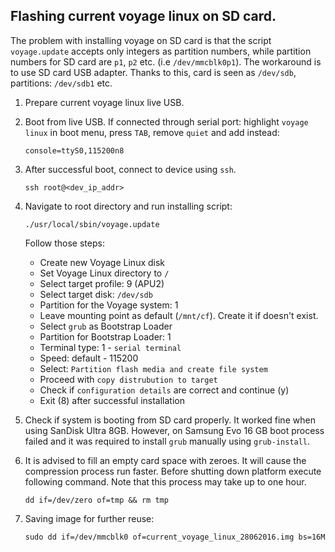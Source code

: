 Flashing current voyage linux on SD card.
-----------------------------------------

The problem with installing voyage on SD card is that the script `voyage.update`
accepts only integers as partition numbers, while partition numbers for SD card
are `p1`, `p2` etc. (i.e `/dev/mmcblk0p1`). The workaround is to use SD card USB
adapter. Thanks to this, card is seen as `/dev/sdb`, partitions: `/dev/sdb1`
etc.

1. Prepare current voyage linux live USB.
2. Boot from live USB. If connected through serial port: highlight `voyage
   linux` in boot menu, press `TAB`, remove `quiet` and add instead:

    ```
    console=ttyS0,115200n8
    ```

3. After successful boot, connect to device using `ssh`.

    ```
    ssh root@<dev_ip_addr>
    ```

4. Navigate to root directory and run installing script:

    ```
    ./usr/local/sbin/voyage.update
    ```

    Follow those steps:

    * Create new Voyage Linux disk
    * Set Voyage Linux directory to `/`
    * Select target profile: 9 (APU2)
    * Select target disk: `/dev/sdb`
    * Partition for the Voyage system: 1
    * Leave mounting point as default (`/mnt/cf`). Create it if doesn't exist.
    * Select `grub` as Bootstrap Loader
    * Partition for Bootstrap Loader: 1
    * Terminal type: 1 - `serial terminal`
    * Speed: default - 115200
    * Select: `Partition flash media and create file system`
    * Proceed with `copy distrubution to target`
    * Check if `configuration details` are correct and continue (y)
    * Exit (8) after successful installation

5. Check if system is booting from SD card properly. It worked fine when using
   SanDisk Ultra 8GB. However, on Samsung Evo 16 GB boot process failed and it
   was required to install `grub` manually using `grub-install`.

6. It is advised to fill an empty card space with zeroes. It will cause the
   compression process run faster. Before shutting down platform execute
   following command. Note that this process may take up to one hour.

    ```
    dd if=/dev/zero of=tmp && rm tmp
    ```

7. Saving image for further reuse:

    ```
    sudo dd if=/dev/mmcblk0 of=current_voyage_linux_28062016.img bs=16M
    ```
